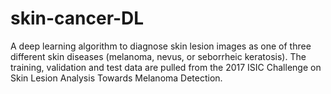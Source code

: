 # skin-cancer-DL
A deep learning algorithm to diagnose skin lesion images as one of three different skin diseases (melanoma, nevus, or seborrheic keratosis). The training, validation and test data are pulled from the 2017 ISIC Challenge on Skin Lesion Analysis Towards Melanoma Detection.

